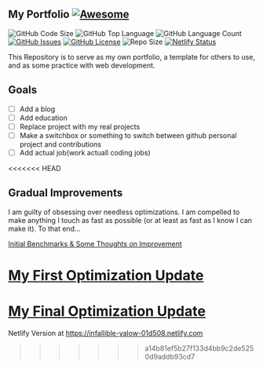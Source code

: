 ## My Portfolio [![Awesome](https://cdn.rawgit.com/sindresorhus/awesome/d7305f38d29fed78fa85652e3a63e154dd8e8829/media/badge.svg)](https://github.com/sindresorhus/awesome)

![GitHub Code Size](https://img.shields.io/github/languages/code-size/TheWhiteWolf1337/my_portfolio.svg?label=my_template)
![GitHub Top Language](https://img.shields.io/github/languages/top/TheWhiteWolf1337/my_portfolio.svg?label=my_template)
![GitHub Language Count](https://img.shields.io/github/languages/count/TheWhiteWolf1337/my_portfolio.svg?label=my_template)
[![GitHub Issues](https://img.shields.io/github/issues/TheWhiteWolf1337/my_portfolio.svg?label=my_template)](https://github.com/TheWhiteWolf1337/my_portfolio/issues)
[![GitHub License](https://img.shields.io/github/license/TheWhiteWolf1337/my_portfolio.svg?label=my_template)](https://github.com/TheWhiteWolf1337/my_portfolio/blob/master/LICENSE)
![Repo Size](https://github-size-badge.herokuapp.com/TheWhiteWolf1337/my_portfolio.svg?label=my_template)
[![Netlify Status](https://api.netlify.com/api/v1/badges/43b60a73-5fde-4065-9e25-7fadbcebd489/deploy-status)](https://app.netlify.com/sites/infallible-yalow-01d508/deploys)

This Repository is to serve as my own portfolio, a template for others to use, and as some practice with web development.

## Goals

-   [ ] Add a blog
-   [ ] Add education
-   [ ] Replace project with my real projects
-   [ ] Make a switchbox or something to switch between github personal project and contributions
-   [ ] Add actual job(work actuall coding jobs)

<<<<<<< HEAD

## Gradual Improvements

I am guilty of obsessing over needless optimizations. I am compelled to make anything I touch as fast as possible (or at least as fast as I know I can make it). To that end...

[Initial Benchmarks & Some Thoughts on Improvement](webperf/initial.md)

# [My First Optimization Update](webperf/firstUpdate.md)

# [My Final Optimization Update](webperf/FinalUpdate.md)

Netlify Version at https://infallible-yalow-01d508.netlify.com

> > > > > > > a14b81ef5b27f133d4bb9c2de5250d9addb93cd7
